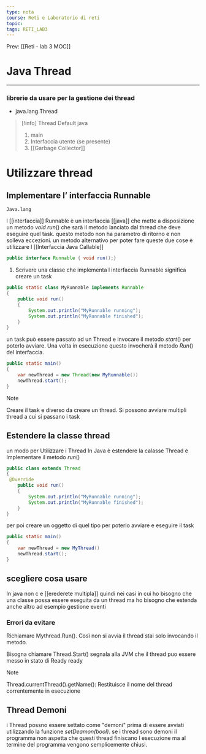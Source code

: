 ```yaml
---
type: nota
course: Reti e Laboratorio di reti
topic: 
tags: RETI_LAB3 
---
```


Prev: [[Reti - lab 3 MOC]]

# Java Thread
---


### librerie da usare per la gestione dei thread

- java.lang.Thread


> [!info] Thread Default java
>1. main
>2. Interfaccia utente (se presente)
>3. [[Garbage Collector]]
 

# Utilizzare thread

## Implementare l’ interfaccia Runnable
	Java.lang
l [[interfaccia]] Runnable è un interfaccia [[java]] che mette a disposizione un metodo _void run_()  che sarà il metodo lanciato dal thread che deve eseguire quel task.
questo metodo non ha parametro di ritorno e non solleva eccezioni. 
un metodo alternativo per poter fare queste due cose è utilizzare l [[Interfaccia Java Callable]]

```java
public interface Runnable { void run();}
```

1. Scrivere una classe che implementa l interfaccia Runnable significa creare un task

```java
public static class MyRunnable implements Runnable 
{
	public void run() 
	{
		System.out.println("MyRunnable running");
		System.out.println("MyRunnable finished");
	}
}
```

un task può essere passato ad un Thread e invocare il metodo _start_()  per poterlo avviare. Una volta in esecuzione questo invocherà il metodo _Run_() del interfaccia.

```java
public static main()
{
	var newThread = new Thread(new MyRunnable())
	newThread.start();
}
```

>[!note]
 >Creare il task e diverso da creare un thread. Si possono avviare multipli thread a cui si passano i task



## Estendere la classe thread

un modo per Utilizzare i Thread In Java è estendere la calasse Thread e Implementare il metodo _run_()

```java
public class extends Thread
{
 @Override
	public void run()
	{
		System.out.println("MyRunnable running");
		System.out.println("MyRunnable finished");
	}
}
```

 per poi creare un oggetto di quel tipo per poterlo avviare e eseguire il task

```java
public static main()
{
	var newThread = new MyThread()
	newThread.start();
}
```

## scegliere cosa usare

In java non c e [[erederete multipla]] quindi nei casi in cui ho bisogno che una classe possa essere eseguita da un thread ma ho bisogno che estenda anche altro ad esempio gestione eventi

### Errori da evitare

Richiamare Mythread.Run(). Così non si avvia il thread stai solo invocando il metodo.

Bisogna chiamare Thread.Start() segnala alla JVM che il thread puo essere messo in stato di Ready ready


>[!note]
>Thread.currentThread().getName(): Restituisce il nome del thread correntemente in esecuzione


## Thread Demoni
i Thread possno essere settato come "demoni" prima di essere avviati utilizzando la funzione _setDeamon(bool)_. se i thread sono demoni il programma non aspetta che questi thread finiscano l esecuzione ma al termine del programma vengono semplicemente chiusi.